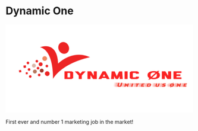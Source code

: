 # Dynamic One

![Screenshot](public/index/images/daynamic-one.png)

First ever and number 1 marketing job in the market!
